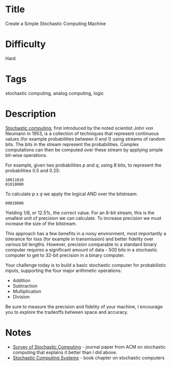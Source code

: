 # Title

Create a Simple Stochastic Computing Machine

# Difficulty

Hard

# Tags

stochastic computing, analog computing, logic

# Description

[Stochastic computing](https://en.wikipedia.org/wiki/Stochastic_computing), first introduced by the noted scientist John von Neumann in 1953, is a collection of techniques that represent continuous values (for example probabilities between 0 and 1) using streams of random bits. The bits in the stream represent the probabilities. Complex computations can then be computed over these stream by applying simple bit-wise operations.

For example, given two probabilities _p_ and _q_, using 8 bits, to represent the probabilities 0.5 and 0.25:

    10011010
    01010000

To calculate _p_ x _q_ we apply the logical AND over the bitstream:

    00010000

Yielding 1/8, or 12.5%, the correct value. For an 8-bit stream, this is the smallest unit of precision we can calculate. To increase precision we must increase the size of the bitstream. 

This approach has a few benefits in a noisy environment, most importantly a tolerance for loss (for example in transmission) and better fidelity over various bit lengths. However, precision comparable to a standard binary computer requires a significant amount of data - 500 bits in a stochastic computer to get to 32-bit precision in a binary computer. 

Your challenge today is to build a basic stochastic computer for probabilistic inputs, supporting the four major arithmetic operations:

* Addition
* Subtraction
* Multiplication
* Division

Be sure to measure the precision and fidelity of your machine, I encourage you to explore the tradeoffs between space and accuracy. 

# Notes

* [Survey of Stochastic Computing](https://homes.cs.washington.edu/~armin/ACM_TECS_2013.pdf) - journal paper from ACM on stochastic computing that explains it better than I did above.
* [Stochastic Computing Systems](https://pages.cpsc.ucalgary.ca/~gaines/reports/COMP/SCS69/SCS69.pdf) - book chapter on stochastic computers
